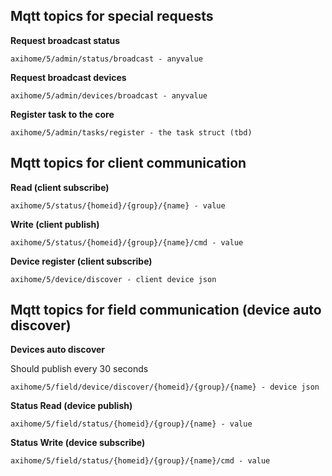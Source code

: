 
Mqtt topics for special requests
-------------------------------------------------------------------

**Request broadcast status**

    axihome/5/admin/status/broadcast - anyvalue

**Request broadcast devices**

    axihome/5/admin/devices/broadcast - anyvalue

**Register task to the core**

    axihome/5/admin/tasks/register - the task struct (tbd)

Mqtt topics for client communication
-------------------------------------------------------------------

**Read (client subscribe)**

    axihome/5/status/{homeid}/{group}/{name} - value

**Write (client publish)**

    axihome/5/status/{homeid}/{group}/{name}/cmd - value

**Device register (client subscribe)**

    axihome/5/device/discover - client device json

Mqtt topics for field communication (device auto discover)
-------------------------------------------------------------------

**Devices auto discover**

Should publish every 30 seconds

    axihome/5/field/device/discover/{homeid}/{group}/{name} - device json

**Status Read (device publish)**

    axihome/5/field/status/{homeid}/{group}/{name} - value

**Status Write (device subscribe)**

    axihome/5/field/status/{homeid}/{group}/{name}/cmd - value
